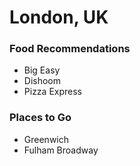# London, UK

### Food Recommendations
- Big Easy
- Dishoom
- Pizza Express

### Places to Go
- Greenwich
- Fulham Broadway